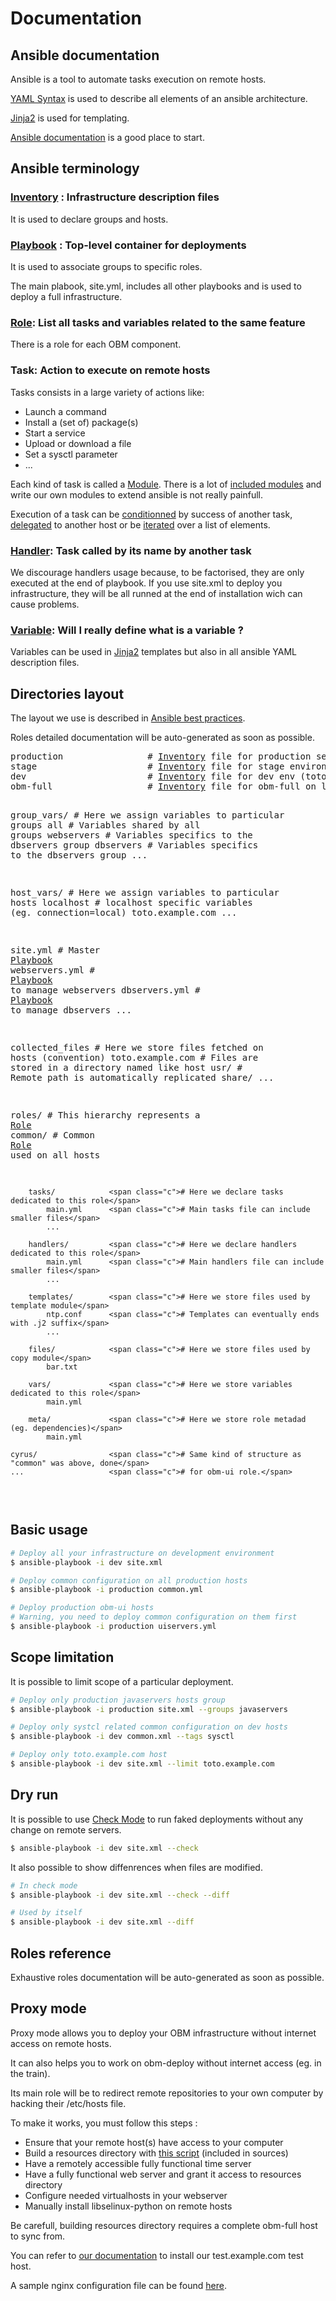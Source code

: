 Documentation
=============

Ansible documentation
---------------------

Ansible is a tool to automate tasks execution on remote hosts.

[YAML Syntax] is used to describe all elements of an ansible architecture.

[Jinja2] is used for templating.

[Ansible documentation] is a good place to start.

Ansible terminology
-------------------

### [Inventory] : Infrastructure description files

It is used to declare groups and hosts.

### [Playbook] : Top-level container for deployments

It is used to associate groups to specific roles.

The main plabook, site.yml, includes all other playbooks and is used to deploy a full infrastructure.

### [Role]: List all tasks and variables related to the same feature

There is a role for each OBM component.

### Task: Action to execute on remote hosts

Tasks consists in a large variety of actions like:
  * Launch a command
  * Install a (set of) package(s)
  * Start a service
  * Upload or download a file
  * Set a sysctl parameter
  * ...

Each kind of task is called a [Module].
There is a lot of [included modules] and write our own modules to extend ansible is not really painfull.

Execution of a task can be [conditionned] by success of another task, [delegated] to another host or be [iterated] over a list of elements.

### [Handler]: Task called by its name by another task

We discourage handlers usage because, to be factorised, they are only executed at the end of playbook. If you use site.xml to deploy you infrastructure, they will be all runned at the end of installation wich can cause problems.

### [Variable]: Will I really define what is a variable ?

Variables can be used in [Jinja2] templates but also in all ansible YAML description files.

Directories layout
------------------

The layout we use is described in [Ansible best practices].

Roles detailed documentation will be auto-generated as soon as possible.

<div class="highlight highlight-bash"><pre>
production                <span class="c"># </span><a href="http://docs.ansible.com/intro_inventory.html" title="Inventory">Inventory</a><span class="c"> file for production servers</span>
stage                     <span class="c"># </span><a href="http://docs.ansible.com/intro_inventory.html" title="Inventory">Inventory</a><span class="c"> file for stage environment</span>
dev                       <span class="c"># </span><a href="http://docs.ansible.com/intro_inventory.html" title="Inventory">Inventory</a><span class="c"> file for dev env (toto.example.com)</span>
obm-full                  <span class="c"># </span><a href="http://docs.ansible.com/intro_inventory.html" title="Inventory">Inventory</a><span class="c"> file for obm-full on localhost</span>

group_vars/               <span class="c"># Here we assign variables to particular groups</span>
   all                    <span class="c"># Variables shared by all groups</span>
   webservers             <span class="c"># Variables specifics to the dbservers group</span>
   dbservers              <span class="c"># Variables specifics to the dbservers group</span>
   ...

host_vars/                <span class="c"># Here we assign variables to particular hosts</span>
   localhost              <span class="c"># localhost specific variables (eg. connection=local)</span>
   toto.example.com
   ...

site.yml                  <span class="c"># Master </span><a href="http://docs.ansible.com/playbooks.html" title="Playbook">Playbook</a>
webservers.yml            <span class="c"># </span><a href="http://docs.ansible.com/playbooks.html" title="Playbook">Playbook</a><span class="c"> to manage webservers</span>
dbservers.yml             <span class="c"># </span><a href="http://docs.ansible.com/playbooks.html" title="Playbook">Playbook</a><span class="c"> to manage dbservers</span>
...

collected_files           <span class="c"># Here we store files fetched on hosts (convention)</span>
   toto.example.com       <span class="c"># Files are stored in a directory named like host</span>
      usr/                <span class="c"># Remote path is automatically replicated</span>
         share/
         ...

roles/                    <span class="c"># This hierarchy represents a </span><a href="http://docs.ansible.com/playbooks_roles.html" title="Role">Role</a>
   common/                <span class="c"># Common </span><a href="http://docs.ansible.com/playbooks_roles.html" title="Role">Role</a><span class="c"> used on all hosts</span>

        tasks/            <span class="c"># Here we declare tasks dedicated to this role</span>
            main.yml      <span class="c"># Main tasks file can include smaller files</span>
            ...

        handlers/         <span class="c"># Here we declare handlers dedicated to this role</span>
            main.yml      <span class="c"># Main handlers file can include smaller files</span>
            ...

        templates/        <span class="c"># Here we store files used by template module</span>
            ntp.conf      <span class="c"># Templates can eventually ends with .j2 suffix</span>
            ...

        files/            <span class="c"># Here we store files used by copy module</span>
            bar.txt 

        vars/             <span class="c"># Here we store variables dedicated to this role</span>
            main.yml

        meta/             <span class="c"># Here we store role metadad (eg. dependencies)</span>
            main.yml

    cyrus/                <span class="c"># Same kind of structure as "common" was above, done</span>
    ...                   <span class="c"># for obm-ui role.</span>

</pre></div>

Basic usage
-----------

```.bash
# Deploy all your infrastructure on development environment
$ ansible-playbook -i dev site.xml

# Deploy common configuration on all production hosts
$ ansible-playbook -i production common.yml

# Deploy production obm-ui hosts
# Warning, you need to deploy common configuration on them first
$ ansible-playbook -i production uiservers.yml
```

Scope limitation
----------------

It is possible to limit scope of a particular deployment.

```.bash
# Deploy only production javaservers hosts group
$ ansible-playbook -i production site.xml --groups javaservers

# Deploy only systcl related common configuration on dev hosts
$ ansible-playbook -i dev common.xml --tags sysctl

# Deploy only toto.example.com host
$ ansible-playbook -i dev site.xml --limit toto.example.com
```

Dry run
-------

It is possible to use [Check Mode] to run faked deployments without any change on remote servers.

```.bash
$ ansible-playbook -i dev site.xml --check
```

It also possible to show diffenrences when files are modified.

```.bash
# In check mode
$ ansible-playbook -i dev site.xml --check --diff

# Used by itself
$ ansible-playbook -i dev site.xml --diff
```

Roles reference
---------------

Exhaustive roles documentation will be auto-generated as soon as possible.

Proxy mode
----------

Proxy mode allows you to deploy your OBM infrastructure without internet access on remote hosts.

It can also helps you to work on obm-deploy without internet access (eg. in the train).

Its main role will be to redirect remote repositories to your own computer by hacking their /etc/hosts file.

To make it works, you must follow this steps :

* Ensure that your remote host(s) have access to your computer
* Build a resources directory with [this script] (included in sources)
* Have a remotely accessible fully functional time server
* Have a fully functional web server and grant it access to resources directory
* Configure needed virtualhosts in your webserver
* Manually install libselinux-python on remote hosts

Be carefull, building resources directory requires a complete obm-full host to sync from.

You can refer to [our documentation] to install our test.example.com test host.

A sample nginx configuration file can be found [here].

[YAML Syntax]: http://docs.ansible.com/YAMLSyntax.html "YAML Syntax"
[Jinja2]: http://docs.ansible.com/playbooks_variables.html "Jinja2"
[Ansible documentation]: http://docs.ansible.com/index.html "Ansible documentation"
[Inventory]: http://docs.ansible.com/intro_inventory.html "Inventory"
[Playbook]: http://docs.ansible.com/playbooks.html "Playbook"
[Role]: http://docs.ansible.com/playbooks_roles.html "Role"
[module]: http://docs.ansible.com/modules.html "module"
[included modules]: http://docs.ansible.com/modules_by_category.html "included modules"
[conditionned]: http://docs.ansible.com/playbooks_conditionals.html "conditionned"
[delegated]: http://docs.ansible.com/playbooks_delegation.html "delegated"
[iterated]: http://docs.ansible.com/playbooks_loops.html "iterated"
[Handler]: http://docs.ansible.com/glossary.html#handlers "handler"
[Variable]: http://docs.ansible.com/playbooks_variables.html "variable"
[Check Mode]: http://docs.ansible.com/playbooks_checkmode.html "Check Mode"
[Ansible best practices]: http://docs.ansible.com/playbooks_best_practices.html "Ansible best practices"
[this script]: ../build-resources-dir.sh "this script"
[here]: examples/nginx_proxy_mode.conf "sample nginx configuration file"
[our documentation]: #
